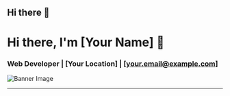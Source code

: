 ## Hi there 👋

# Hi there, I'm [Your Name] 👋  
### Web Developer | [Your Location] | [your.email@example.com]

![Banner Image](https://img.freepik.com/free-photo/gradient-dark-blue-futuristic-digital-grid-background_53876-129728.jpg?ga=GA1.1.1037803934.1745168127&semt=ais_items_boosted&w=740)

---


<!--
**Riadul-Hasan/Riadul-Hasan** is a ✨ _special_ ✨ repository because its `README.md` (this file) appears on your GitHub profile.

Here are some ideas to get you started:

- 🔭 I’m currently working on ...
- 🌱 I’m currently learning ...
- 👯 I’m looking to collaborate on ...
- 🤔 I’m looking for help with ...
- 💬 Ask me about ...
- 📫 How to reach me: ...
- 😄 Pronouns: ...
- ⚡ Fun fact: ...
-->
